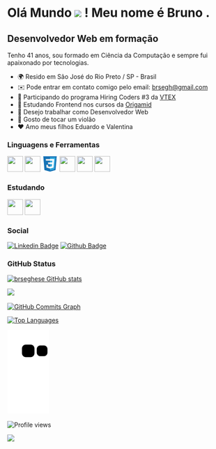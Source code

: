 # Olá Mundo <img src="https://media.giphy.com/media/hvRJCLFzcasrR4ia7z/giphy.gif" width="25px"> ! Meu nome é Bruno .

## Desenvolvedor Web em formação

Tenho 41 anos, sou formado em Ciência da Computação e sempre fui apaixonado por tecnologias.

- 🌍 Resido em São José do Rio Preto / SP - Brasil
- ✉️ Pode entrar em contato comigo pelo email: [brsegh@gmail.com](mailto:brsegh@gmail.com)
- 🚀 Participando do programa Hiring Coders #3 da [VTEX](https://vtex.com/br-pt/)
- 🧠 Estudando Frontend nos cursos da [Origamid](https://www.origamid.com/)
- 🤝 Desejo trabalhar como Desenvolvedor Web
- 🎸​ Gosto de tocar um violão
- ❤️​ Amo meus filhos Eduardo e Valentina

### ​Linguagens e Ferramentas

<p align="left">
  <img src="https://raw.githubusercontent.com/danielcranney/readme-generator/main/public/icons/skills/javascript-colored.svg" width="36" height="36"/>
  <img src="https://raw.githubusercontent.com/danielcranney/readme-generator/main/public/icons/skills/html5-colored.svg" width="36" height="36"/>
  <img src="https://raw.githubusercontent.com/devicons/devicon/master/icons/css3/css3-original.svg" height="36" width="36">
  <img src="https://cdn.jsdelivr.net/gh/devicons/devicon/icons/git/git-original.svg" height="36" width="36">
  <img src="https://cdn.jsdelivr.net/gh/devicons/devicon/icons/figma/figma-original.svg" height="36" width="36">
  <img src="https://cdn.jsdelivr.net/gh/devicons/devicon/icons/markdown/markdown-original.svg" height="36" width="36">
</p>

### ​Estudando

<p align="left">
  <img src="https://cdn.jsdelivr.net/gh/devicons/devicon/icons/typescript/typescript-original.svg" width="36" height="36"/>
  <img src="https://cdn.jsdelivr.net/gh/devicons/devicon/icons/react/react-original.svg" width="36" height="36"/>
</p>

### Social

[![Linkedin Badge](https://img.shields.io/badge/LinkedIn-0077B5?style=for-the-badge&logo=linkedin&logoColor=white)](https://www.linkedin.com/in/brunoseghese/) [![Github Badge](https://img.shields.io/badge/GitHub-100000?style=for-the-badge&logo=github&logoColor=white)](https://github.com/brseghese)

### GitHub Status

  <a href="https://github.com/brseghese">
  <img src="https://github-readme-stats.vercel.app/api?username=brseghese&show_icons=true&hide=&count_private=true&title_color=3382ed&text_color=ffffff&icon_color=3382ed&bg_color=171717&hide_border=true&show_icons=true" alt="brseghese GitHub stats"/></a>

<a href="http://www.github.com/brseghese"><img src="https://github-readme-streak-stats.herokuapp.com/?user=brseghese&stroke=ffffff&background=171717&ring=3382ed&fire=3382ed&currStreakNum=ffffff&currStreakLabel=3382ed&sideNums=ffffff&sideLabels=ffffff&dates=ffffff&hide_border=true" /></a>

<a href="http://www.github.com/brseghese"><img src="https://activity-graph.herokuapp.com/graph?username=brseghese&bg_color=171717&color=ffffff&line=3382ed&point=ffffff&area_color=171717&area=true&hide_border=true&custom_title=GitHub%20Commits%20Graph" alt="GitHub Commits Graph" /></a>

<a href="https://github.com/brseghese" align="left"><img src="https://github-readme-stats.vercel.app/api/top-langs/?username=brseghese&layout=compact&title_color=3382ed&text_color=ffffff&icon_color=3382ed&bg_color=171717&hide_border=true&locale=en&custom_title=Top%20%Languages" alt="Top Languages" /></a>

<div>

![Snake animation](https://github.com/brseghese/brseghese/blob/output/github-contribution-grid-snake.svg)

</div>

![Profile views](https://gpvc.arturio.dev/brseghese)

<a href="https://www.buymeacoffee.com/brsegh"><img src="https://cdn.buymeacoffee.com/buttons/v2/default-yellow.png" width="200" /></a>
